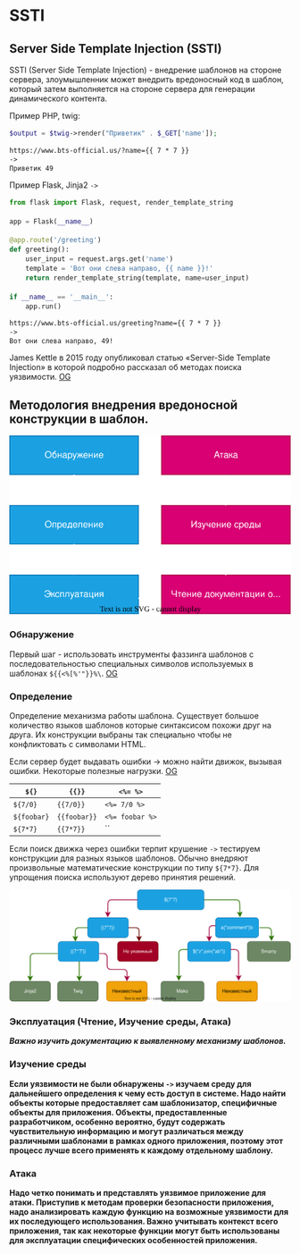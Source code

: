 # SSTI

## Server Side Template Injection (SSTI)

SSTI (Server Side Template Injection) - внедрение шаблонов на стороне сервера, злоумышленник может внедрить вредоносный код в шаблон, который затем выполняется на стороне сервера для генерации динамического контента.

Пример PHP, twig:

```PHP
$output = $twig->render("Приветик" . $_GET['name']);
```

```URL
https://www.bts-official.us/?name={{ 7 * 7 }}
->
Приветик 49
```

Пример Flask, Jinja2 `->`

```Python
from flask import Flask, request, render_template_string

app = Flask(__name__)

@app.route('/greeting')
def greeting():
    user_input = request.args.get('name')
    template = 'Вот они слева направо, {{ name }}!'
    return render_template_string(template, name=user_input)

if __name__ == '__main__':
    app.run()

```

```URL
https://www.bts-official.us/greeting?name={{ 7 * 7 }}
->
Вот они слева направо, 49!
```

James Kettle в 2015 году опубликовал статью «Server-Side Template Injection» в которой подробно рассказал об методах поиска уязвимости. [OG](https://portswigger.net/research/server-side-template-injection)

## Методология внедрения вредоносной конструкции в шаблон.

![SVG](diagrams/SSTI.svg)

### **Обнаружение**

Первый шаг - использовать инструменты фаззинга шаблонов с последовательностью специальных символов используемых в шаблонах `${{<%[%'"}}%\`. [OG](https://github.com/epinna/tplmap)

### **Определение**

Определение механизма работы шаблона. Существует большое количество языков шаблонов которые синтаксисом похожи друг на друга. Их конструкции выбраны так специально чтобы не конфликтовать с символами HTML.

Если сервер будет выдавать ошибки -> можно найти движок, вызывая ошибки. Некоторые полезные нагрузки. [OG](https://book.hacktricks.xyz/pentesting-web/ssti-server-side-template-injection)

| `${}`       | `{{}}`       | `<%= %>`        |
| ----------- | ------------ | --------------- |
| `${7/0}`    | `{{7/0}}`    | `<%= 7/0 %>`    |
| `${foobar}` | `{{foobar}}` | `<%= foobar %>` |
| `${7*7}`    | `{{7*7}}`    | \`\`            |

Если поиск движка через ошибки терпит крушение `->` тестируем конструкции для разных языков шаблонов. Обычно внедряют произвольные математические конструкции по типу `${7*7}`. Для упрощения поиска используют дерево принятия решений.

![SVG](diagrams/SSTItree.svg)

### **Эксплуатация (Чтение, Изучение среды, Атака)**

_**Важно изучить документацию к выявленному механизму шаблонов.**_

### Изучение среды

**Если уязвимости не были обнаружены `->` изучаем среду для дальнейшего определения к чему есть доступ в системе. Надо найти объекты которые предоставляет сам шаблонизатор, специфичные объекты для приложения. Объекты, предоставленные разработчиком, особенно вероятно, будут содержать чувствительную информацию и могут различаться между различными шаблонами в рамках одного приложения, поэтому этот процесс лучше всего применять к каждому отдельному шаблону.**

### Атака

**Надо четко понимать и представлять уязвимое приложение для атаки. Приступив к методам проверки безопасности приложения, надо анализировать каждую функцию на возможные уязвимости для их последующего использования. Важно учитывать контекст всего приложения, так как некоторые функции могут быть использованы для эксплуатации специфических особенностей приложения.**
